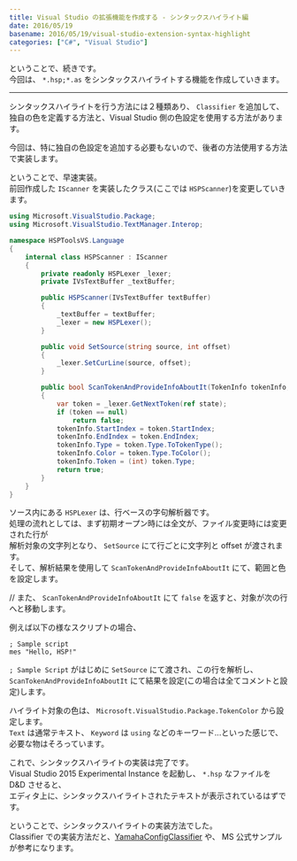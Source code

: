 ```yaml
---
title: Visual Studio の拡張機能を作成する - シンタックスハイライト編
date: 2016/05/19
basename: 2016/05/19/visual-studio-extension-syntax-highlight
categories: ["C#", "Visual Studio"]
---
```


ということで、続きです。  
今回は、 `*.hsp;*.as` をシンタックスハイライトする機能を作成していきます。

---

シンタックスハイライトを行う方法には２種類あり、 `Classifier` を追加して、  
独自の色を定義する方法と、Visual Studio 側の色設定を使用する方法があります。

今回は、特に独自の色設定を追加する必要もないので、後者の方法使用する方法で実装します。

ということで、早速実装。  
前回作成した `IScanner` を実装したクラス(ここでは `HSPScanner`)を変更していきます。

```cs
using Microsoft.VisualStudio.Package;
using Microsoft.VisualStudio.TextManager.Interop;

namespace HSPToolsVS.Language
{
    internal class HSPScanner : IScanner
    {
        private readonly HSPLexer _lexer;
        private IVsTextBuffer _textBuffer;

        public HSPScanner(IVsTextBuffer textBuffer)
        {
            _textBuffer = textBuffer;
            _lexer = new HSPLexer();
        }

        public void SetSource(string source, int offset)
        {
            _lexer.SetCurLine(source, offset);
        }

        public bool ScanTokenAndProvideInfoAboutIt(TokenInfo tokenInfo, ref int state)
        {
            var token = _lexer.GetNextToken(ref state);
            if (token == null)
                return false;
            tokenInfo.StartIndex = token.StartIndex;
            tokenInfo.EndIndex = token.EndIndex;
            tokenInfo.Type = token.Type.ToTokenType();
            tokenInfo.Color = token.Type.ToColor();
            tokenInfo.Token = (int) token.Type;
            return true;
        }
    }
}
```

ソース内にある `HSPLexer` は、行ベースの字句解析器です。  
処理の流れとしては、まず初期オープン時には全文が、ファイル変更時には変更された行が  
解析対象の文字列となり、 `SetSource` にて行ごとに文字列と offset が渡されます。  
そして、解析結果を使用して `ScanTokenAndProvideInfoAboutIt` にて、範囲と色を設定します。

// また、 `ScanTokenAndProvideInfoAboutIt` にて `false` を返すと、対象が次の行へと移動します。

例えば以下の様なスクリプトの場合、

```hsp
; Sample script
mes "Hello, HSP!"
```

`; Sample Script` がはじめに `SetSource` にて渡され、この行を解析し、  
`ScanTokenAndProvideInfoAboutIt` にて結果を設定(この場合は全てコメントと設定)します。

ハイライト対象の色は、 `Microsoft.VisualStudio.Package.TokenColor` から設定します。  
`Text` は通常テキスト、 `Keyword` は `using` などのキーワード...といった感じで、  
必要な物はそろっています。

これで、シンタックスハイライトの実装は完了です。  
Visual Studio 2015 Experimental Instance を起動し、 `*.hsp` なファイルを D&D させると、  
エディタ上に、シンタックスハイライトされたテキストが表示されているはずです。

ということで、シンタックスハイライトの実装方法でした。  
Classifier での実装方法だと、[YamahaConfigClassifier](https://github.com/mimura1133/YamahaConfigClassifier) や、 MS 公式サンプルが参考になります。
